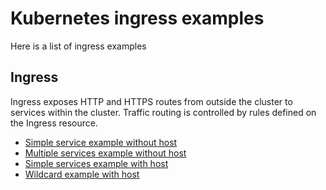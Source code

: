 # Kubernetes ingress examples

Here is a list of ingress examples

## Ingress

Ingress exposes HTTP and HTTPS routes from outside the cluster to services within the cluster. Traffic routing is controlled by rules defined on the Ingress resource.

* [Simple service example without host](ingress-simple-example-without-host.yaml)
* [Multiple services example without host](ingress-example-without-host.yaml)
* [Simple services example with host](ingress-example-with-host.yaml)
* [Wildcard example with host](ingress-wildcard-host.yaml)

